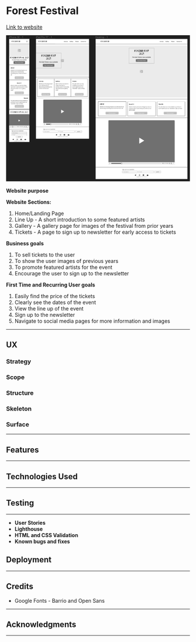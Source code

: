 # Forest Festival
[Link to website](https://lrchnnng.github.io/forestfest/)

![Website mockups](assets/wireframes.png)

**Website purpose**

**Website Sections:**
1. Home/Landing Page
2. Line Up - A short introduction to some featured artists
3. Gallery - A gallery page for images of the festival from prior years
4. Tickets - A page to sign up to newsletter for early access to tickets

**Business goals**
1. To sell tickets to the user
2. To show the user images of previous years
3. To promote featured artists for the event
4. Encourage the user to sign up to the newsletter

**First Time and Recurring User goals**
1. Easily find the price of the tickets
2. Clearly see the dates of the event
3. View the line up of the event
4. Sign up to the newsletter
5. Navigate to social media pages for more information and images

---

## UX

### Strategy

### Scope

### Structure

### Skeleton

### Surface
---

## Features
---

## Technologies Used
---

## Testing
---
- **User Stories**
- **Lighthouse**
- **HTML and CSS Validation**
- **Known bugs and fixes**

## Deployment
---

## Credits
- Google Fonts - Barrio and Open Sans

---

## Acknowledgments
---
